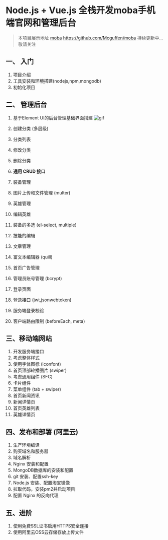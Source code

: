 # Node.js + Vue.js 全栈开发moba手机端官网和管理后台
> 本项目展示地址 [moba](https://github.com/Mcguffen/moba) 
> https://github.com/Mcguffen/moba
> 持续更新中... 敬请关注

## 一、 入门
1. 项目介绍
1. 工具安装和环境搭建(nodejs,npm,mongodb)
1. 初始化项目

## 二、 管理后台
1. 基于Element UI的后台管理基础界面搭建
![gif]()

1. 创建分类 (多层级)
1. 分类列表
1. 修改分类
1. 删除分类

1. **通用 CRUD 接口**

1. 装备管理
1. 图片上传和文件管理 (multer)

1. 英雄管理
1. 编辑英雄
1. 装备的多选 (el-select, multiple)
1. 技能的编辑

1. 文章管理
1. 富文本编辑器 (quill)

1. 首页广告管理

1. 管理员账号管理 (bcrypt)
1. 登录页面
1. 登录接口 (jwt,jsonwebtoken)
1. 服务端登录校验
1. 客户端路由限制 (beforeEach, meta)

## 三、移动端网站

1. 开发服务端接口
1. 考虑整体样式
1. 使用字体图标 (iconfont)
1. 首页顶部轮播图片 (swiper)
1. 考虑通用组件 (SFC)
1. 卡片组件
1. 菜单组件 (tab + swiper)
1. 首页新闻资讯
1. 新闻详情页
1. 首页英雄列表
1. 英雄详情页

## 四、发布和部署 (阿里云)

1. 生产环境编译
1. 购买域名和服务器
1. 域名解析
1. Nginx 安装和配置
1. MongoDB数据库的安装和配置
1. git 安装、配置ssh-key
1. Node.js 安装、配置淘宝镜像
1. 拉取代码，安装pm2并启动项目
1. 配置 Nginx 的反向代理

## 五、进阶
1. 使用免费SSL证书启用HTTPS安全连接
1. 使用阿里云OSS云存储存放上传文件
